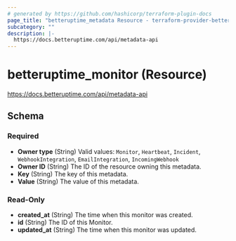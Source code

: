 ```yaml
---
# generated by https://github.com/hashicorp/terraform-plugin-docs
page_title: "betteruptime_metadata Resource - terraform-provider-better-uptime"
subcategory: ""
description: |-
  https://docs.betteruptime.com/api/metadata-api
---
```


# betteruptime_monitor (Resource)

https://docs.betteruptime.com/api/metadata-api



<!-- schema generated by tfplugindocs -->
## Schema

### Required

- **Owner type** (String) Valid values: `Monitor`, `Heartbeat`, `Incident`, `WebhookIntegration`, `EmailIntegration`, `IncomingWebhook`
- **Owner ID** (String) The ID of the resource owning this metadata.
- **Key** (String) The key of this metadata.
- **Value** (String) The value of this metadata.

### Read-Only

- **created_at** (String) The time when this monitor was created.
- **id** (String) The ID of this Monitor.
- **updated_at** (String) The time when this monitor was updated.


